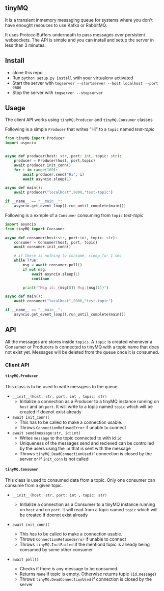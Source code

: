 ## tinyMQ
It is a transient inmemory messaging queue for systems where you don't have enought resouces to use Kafka or RabbitMQ. 

It uses ProtocolBuffers underneath to pass messages over persistent websockets. The API is simple and you can install and setup the server in less than 3 minutes.

## Install
- clone this repo
- Run `python setup.py install` with your virtualenv activated
- Start the server with `tmqserver --startserver --host localhost --port 9800`
- Stop the server with `tmqserver --stopserver`

## Usage
The client API works using `tinyMQ.Producer` and `tinyMQ.Consumer` classes

Following is a simple `Producer` that writes "Hi" to a `topic` named *test-topic*

```python
from tinyMQ import Producer
import asyncio


async def producer(host: str, port: int, topic: str): 
    producer = Producer(host, port,topic)
    await producer.init_conn()
    for i in range(100):
        await producer.send("Hi", i)
        await asyncio.sleep(1)

async def main():
    await producer("localhost",9800,"test-topic")

if __name__ == "__main__":
    asyncio.get_event_loop().run_until_complete(main())
```

Following is a exmple of a `Consumer` consuming from `topic` *test-topic*

```python
import asyncio
from tinyMQ import Consumer

async def consumer(host:str, port:int, topic: str):
    consumer = Consumer(host, port, topic)
    await consumer.init_conn()

    # if there is nothing to consume, sleep for 1 sec
    while True:
        msg = await consumer.poll()
        if not msg:
            await asyncio.sleep(1)
            continue

        print(f"Msg id: {msg[0]} Msg:{msg[1]}")

async def main():
    await consumer("localhost",9800,"test-topic")

if __name__ == "__main__":
    asyncio.get_event_loop().run_until_complete(main())
```

## API
All the messages are stores inside `topics`. A `topic` is created whenever a Consumer or Producers is connected to tinyMQ with a topic name that does not exist yet. Messages will be deleted from the queue once it is consumed.

### Client API
#### `tinyMQ.Producer`
This class is to be used to write messgess to the queue.
- `__init__(host: str, port: int , topic: str)`
    - Initialize a connection as a Producer to a tinyMQ instance running on `host` and on `port`. It will write to a topic named `topic` which will be created if doenot exist already
- `await init_conn()`
    - This has to be called to make a connection usable.
    - Throws `ConnectionRefusedError` if unable to connect
- `await send(message:str, id:int)`
    - Writes `message` to the topic connected to with id `id`
    - Uniqueness of the messages send and recieved can be controlled by the users using the `id` that is sent with the message
    - Throws `tinyMQ.DeadConnectionUsed` if connection is closed by the server or if `init_conn` is not called
#### `tinyMQ.Consumer`
This class is used to consumed data from a topic. Only one consumer can consume from a given topic.
- `__init__(host: str, port: int , topic: str)`
    - Initialize a connection as a Consumer to a tinyMQ instance running on `host` and on `port`. It will read from a topic named `topic` which will be created if doenot exist already
- `await init_conn()`
    - This has to be called to make a connection usable.
    - Throws `ConnectionRefusedError` if unable to connect
    - Throws `tinyMQ.InitFailed` if the mentiond topic is already being consumed by some other consumer

- `await poll()`
    - Checks if there is any message to be consumed.
    - Returns `None` if topic is empty. Otherwise returns tuple `(id,message`)
    - Throws `tinyMQ.DeadConnectionUsed` if connection is closed by the server
